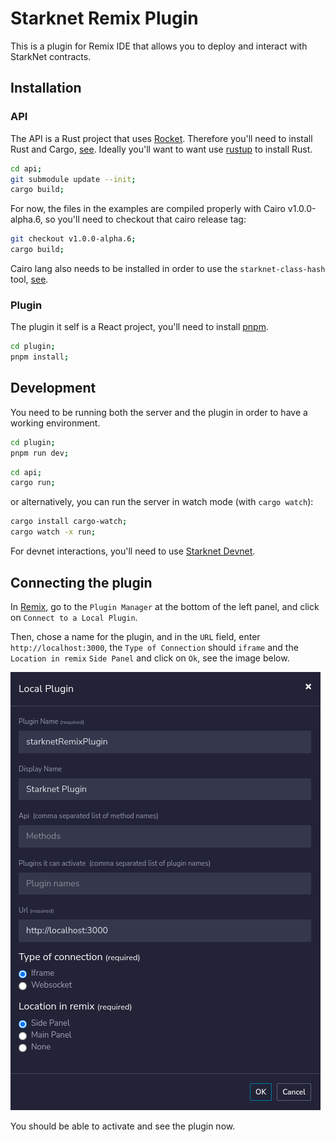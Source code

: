 # Starknet Remix Plugin

This is a plugin for Remix IDE that allows you to deploy and interact with StarkNet contracts.

## Installation

### API

The API is a Rust project that uses [Rocket](https://rocket.rs/). Therefore you'll need to install Rust and Cargo, [see](https://www.rust-lang.org/tools/install).
Ideally you'll want to want use [rustup](https://rustup.rs/) to install Rust.

```bash
cd api;
git submodule update --init;
cargo build;
```

For now, the files in the examples are compiled properly with Cairo v1.0.0-alpha.6, so you'll need to checkout that cairo release tag:

```bash
git checkout v1.0.0-alpha.6;
cargo build;
```

Cairo lang also needs to be installed in order to use the `starknet-class-hash` tool, [see](https://docs.starknet.io/documentation/getting_started/environment_setup/).

### Plugin

The plugin it self is a React project, you'll need to install [pnpm](https://pnpm.io/).

```bash
cd plugin;
pnpm install;
```

## Development

You need to be running both the server and the plugin in order to have a working environment.

```bash
cd plugin;
pnpm run dev;
```

```bash
cd api;
cargo run;
```

or alternatively, you can run the server in watch mode (with `cargo watch`):

```bash
cargo install cargo-watch;
cargo watch -x run;
```

For devnet interactions, you'll need to use [Starknet Devnet](https://github.com/Shard-Labs/starknet-devnet).

## Connecting the plugin

In [Remix](http://remix-alpha.ethereum.org/), go to the `Plugin Manager` at the bottom of the left panel, and click on `Connect to a Local Plugin`.

Then, chose a name for the plugin, and in the `URL` field, enter `http://localhost:3000`, the `Type of Connection` should `iframe` and the `Location in remix` `Side Panel` and click on `Ok`, see the image below.

![Plugin Manager](./assets/plugin-import.png)

You should be able to activate and see the plugin now.
